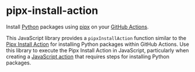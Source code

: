 # pipx-install-action

Install [Python](https://www.python.org/) packages using [pipx](https://pipx.pypa.io/stable/) on your [GitHub Actions](https://github.com/features/actions).

This JavaScript library provides a `pipxInstallAction` function similar to the [Pipx Install Action](https://github.com/threeal/pipx-install-action) for installing Python packages within GitHub Actions.
Use this library to execute the Pipx Install Action in JavaScript, particularly when creating a [JavaScript action](https://docs.github.com/en/actions/creating-actions/creating-a-javascript-action) that requires steps for installing Python packages.
